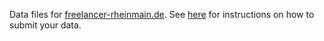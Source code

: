 Data files for [freelancer-rheinmain.de](http://freelancer-rheinmain.de/). See [here](http://freelancer-rheinmain.de/dabeisein) for instructions on how to submit your data.
